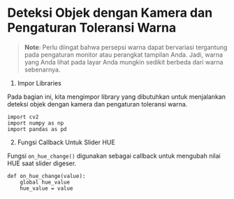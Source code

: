 # Deteksi Objek dengan Kamera dan Pengaturan Toleransi Warna

> **Note**: Perlu diingat bahwa persepsi warna dapat bervariasi tergantung pada pengaturan monitor atau perangkat tampilan Anda. Jadi, warna yang Anda lihat pada layar Anda mungkin sedikit berbeda dari warna sebenarnya.

1. Impor Libraries

Pada bagian ini, kita mengimpor library yang dibutuhkan untuk menjalankan deteksi objek dengan kamera dan pengaturan toleransi warna.
```
import cv2
import numpy as np
import pandas as pd
```

2. Fungsi Callback Untuk Slider HUE

Fungsi `on_hue_change()` digunakan sebagai callback untuk mengubah nilai HUE saat slider digeser.
```
def on_hue_change(value):
    global hue_value
    hue_value = value
```

